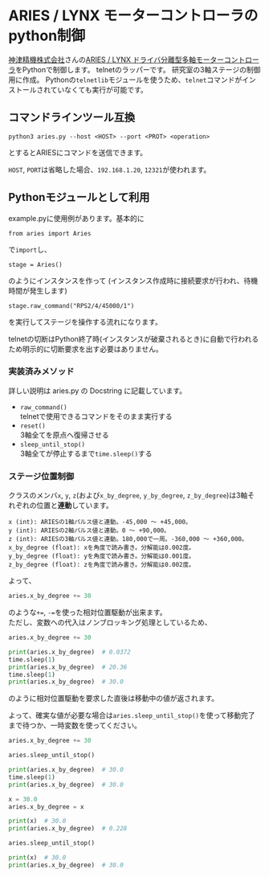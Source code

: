 # ARIES / LYNX モーターコントローラのpython制御
[神津精機株式会社](https://www.kohzu.co.jp/i/)さんの[ARIES / LYNX ドライバ分離型多軸モーターコントローラ](https://www.kohzu.co.jp/products/control-electronics/motor-controller-kosmos/aries-lynx/)をPythonで制御します。
telnetのラッパーです。
研究室の3軸ステージの制御用に作成。
Pythonの`telnetlib`モジュールを使うため、`telnet`コマンドがインストールされていなくても実行が可能です。


## コマンドラインツール互換
```
python3 aries.py --host <HOST> --port <PROT> <operation>
```
とするとARIESにコマンドを送信できます。

`HOST`, `PORT`は省略した場合、`192.168.1.20`, `12321`が使われます。


## Pythonモジュールとして利用
example.pyに使用例があります。基本的に
```
from aries import Aries
```
で`import`し、
```
stage = Aries()
```
のようにインスタンスを作って (インスタンス作成時に接続要求が行われ、待機時間が発生します)
```
stage.raw_command("RPS2/4/45000/1")
```
を実行してステージを操作する流れになります。

telnetの切断はPython終了時(インスタンスが破棄されるとき)に自動で行われるため明示的に切断要求を出す必要はありません。


### 実装済みメソッド
詳しい説明は aries.py の Docstring に記載しています。

- `raw_command()`  
    telnetで使用できるコマンドをそのまま実行する
- `reset()`  
    3軸全てを原点へ復帰させる
- `sleep_until_stop()`  
    3軸全てが停止するまで`time.sleep()`する


### ステージ位置制御
クラスのメンバ`x`, `y`, `z`(および`x_by_degree`, `y_by_degree`, `z_by_degree`)は3軸それぞれの位置と**連動**しています。
```
x (int): ARIESの1軸パルス値と連動。-45,000 〜 +45,000。
y (int): ARIESの2軸パルス値と連動。0 〜 +90,000。
z (int): ARIESの3軸パルス値と連動。180,000で一周。-360,000 〜 +360,000。
x_by_degree (float): xを角度で読み書き。分解能は0.002度。
y_by_degree (float): yを角度で読み書き。分解能は0.001度。
z_by_degree (float): zを角度で読み書き。分解能は0.002度。
```
よって、
```python
aries.x_by_degree += 30
```
のような`+=`, `-=`を使った相対位置駆動が出来ます。  
ただし、変数への代入はノンブロッキング処理としているため、
```python
aries.x_by_degree += 30

print(aries.x_by_degree)  # 0.0372
time.sleep(1)
print(aries.x_by_degree)  # 20.36
time.sleep(1)
print(aries.x_by_degree)  # 30.0
```
のように相対位置駆動を要求した直後は移動中の値が返されます。

よって、確実な値が必要な場合は`aries.sleep_until_stop()`を使って移動完了まで待つか、一時変数を使ってください。
```python
aries.x_by_degree += 30

aries.sleep_until_stop()

print(aries.x_by_degree)  # 30.0
time.sleep(1)
print(aries.x_by_degree)  # 30.0
```
```python
x = 30.0
aries.x_by_degree = x

print(x)  # 30.0
print(aries.x_by_degree)  # 0.228

aries.sleep_until_stop()

print(x)  # 30.0
print(aries.x_by_degree)  # 30.0
```
